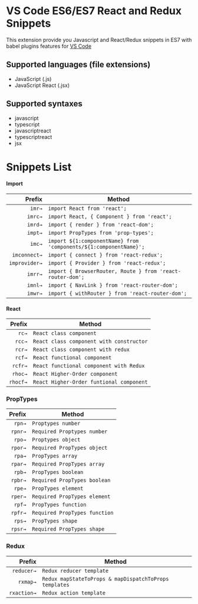 # VS Code ES6/ES7 React and Redux Snippets

This extension provide you Javascript and React/Redux snippets in ES7 with babel plugins features for [VS Code](https://code.visualstudio.com/)

## Supported languages (file extensions)

* JavaScript (.js)
* JavaScript React (.jsx)

## Supported syntaxes

* javascript
* typescript
* javascriptreact
* typescriptreact
* jsx

# Snippets List

#### Import

|        Prefix | Method                                                            |
| ------------: | ----------------------------------------------------------------- |
|        `imr→` | `import React from 'react';`                                      |
|       `imrc→` | `import React, { Component } from 'react';`                       |
|       `imrd→` | `import { render } from 'react-dom';`                             |
|       `impt→` | `import PropTypes from 'prop-types';`                             |
|        `imc→` | `import ${1:componentName} from 'components/${1:componentName}';` |
|  `imconnect→` | `import { connect } from 'react-redux';`                          |
| `improvider→` | `import { Provider } from 'react-redux';`                         |
|       `imrr→` | `import { BrowserRouter, Route } from 'react-router-dom';`        |
|       `imnl→` | `import { NavLink } from 'react-router-dom';`                     |
|       `imwr→` | `import { withRouter } from 'react-router-dom';`                  |

#### React

|   Prefix | Method                                   |
| -------: | ---------------------------------------- |
|    `rc→` | `React class component`                  |
|   `rcc→` | `React class component with constructor` |
|   `rcr→` | `React class component with redux`       |
|   `rcf→` | `React functional component`             |
|  `rcfr→` | `React functional component with Redux`  |
|  `rhoc→` | `React Higher-Order component`           |
| `rhocf→` | `React Higher-Order funtional component` |

### PropTypes

|  Prefix | Method                        |
| ------: | ----------------------------- |
|  `rpn→` | `Proptypes number`            |
| `rpnr→` | `Required Proptypes number`   |
|  `rpo→` | `Proptypes object`            |
| `rpor→` | `Required PropTypes object`   |
|  `rpa→` | `PropTypes array`             |
| `rpar→` | `Required PropTypes array`    |
|  `rpb→` | `PropTypes boolean`           |
| `rpbr→` | `Required PropTypes boolean`  |
|  `rpe→` | `PropTypes element`           |
| `rper→` | `Required PropTypes element`  |
|  `rpf→` | `PropTypes function`          |
| `rpfr→` | `Required PropTypes function` |
|  `rps→` | `PropTypes shape`             |
| `rpsr→` | `Required PropTypes shape`    |

### Redux

|      Prefix | Method                                                 |
| ----------: | ------------------------------------------------------ |
|  `reducer→` | `Redux reducer template`                               |
|    `rxmap→` | `Redux mapStateToProps & mapDispatchToProps templates` |
| `rxaction→` | `Redux action template`                                |
